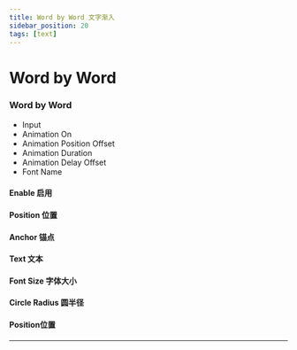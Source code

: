 ```yaml
---
title: Word by Word 文字渐入
sidebar_position: 20
tags: [text]
---
```


# Word by Word


<div class="patch-container">
 <div class="patch layer">
  <h3>Word by Word</h3>
   <ul class="inputs">
        <li>Input</li>
        <li>Animation On</li>
        <li>Animation Position Offset</li>
        <li>Animation Duration</li>  
        <li>Animation Delay Offset</li>
        <li>Font Name</li>
   </ul>
 </div>
</div>

#### Enable 启用

#### Position 位置

#### Anchor 锚点

#### Text 文本

#### Font Size 字体大小

#### Circle Radius 圆半径

#### Position位置


------



